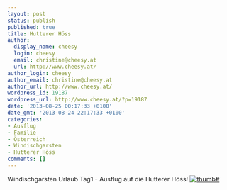 ```yaml
---
layout: post
status: publish
published: true
title: Hutterer Höss
author:
  display_name: cheesy
  login: cheesy
  email: christine@cheesy.at
  url: http://www.cheesy.at/
author_login: cheesy
author_email: christine@cheesy.at
author_url: http://www.cheesy.at/
wordpress_id: 19187
wordpress_url: http://www.cheesy.at/?p=19187
date: '2013-08-25 00:17:33 +0100'
date_gmt: '2013-08-24 22:17:33 +0100'
categories:
- Ausflug
- Familie
- Österreich
- Windischgarsten
- Hutterer Höss
comments: []
---
```

Windischgarsten Urlaub Tag1 - Ausflug auf die Hutterer Höss!
[![](http://www.cheesy.at/wp-content/uploads/thumb33.jpg "thumb#")](http://www.cheesy.at/fotos/urlaub/2012-2013/urlaub-in-windischgarsten/hutterer-hoss/)
